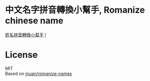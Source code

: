# 中文名字拼音轉換小幫手, Romanize chinese name
[姓名拼音轉換小幫手](http://electronize.github.io/romanize/)
[!](https://raw.githubusercontent.com/electronize/romanize/gh-pages/media/record.gif)

License
==
MIT  
Based on [muan/romanize-names](https://github.com/muan/romanize-names)
